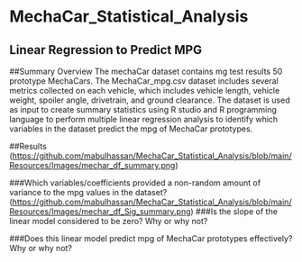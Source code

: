 # MechaCar_Statistical_Analysis
## Linear Regression to Predict MPG
##Summary Overview
The mechaCar dataset contains mg test results 50 prototype MechaCars. The MechaCar_mpg.csv dataset includes several metrics collected on each vehicle, which includes vehicle length, vehicle weight, spoiler angle, drivetrain, and ground clearance. The dataset is used as input to create summary statistics using R studio and R programming language to perform multiple linear regression analysis to identify which variables in the dataset predict the mpg of MechaCar prototypes. 

##Results
(https://github.com/mabulhassan/MechaCar_Statistical_Analysis/blob/main/Resources/Images/mechar_df_summary.png)


###Which variables/coefficients provided a non-random amount of variance to the mpg values in the dataset?
(https://github.com/mabulhassan/MechaCar_Statistical_Analysis/blob/main/Resources/Images/mechar_df_Sig_summary.png)
###Is the slope of the linear model considered to be zero? Why or why not?

###Does this linear model predict mpg of MechaCar prototypes effectively? Why or why not?
